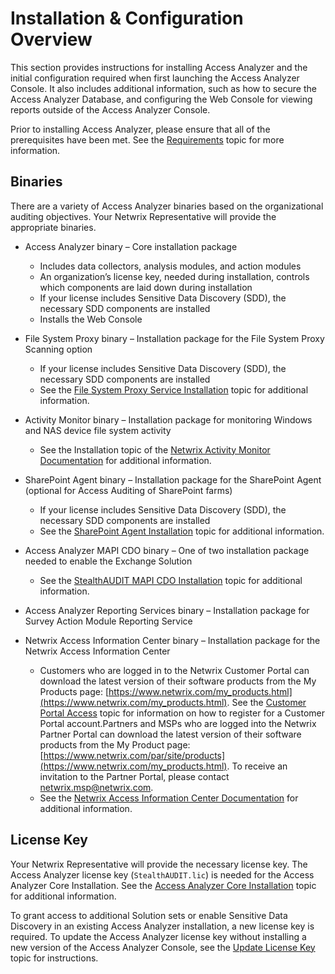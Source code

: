 # Installation & Configuration Overview

This section provides instructions for installing Access Analyzer and the initial configuration
required when first launching the Access Analyzer Console. It also includes additional information,
such as how to secure the Access Analyzer Database, and configuring the Web Console for viewing
reports outside of the Access Analyzer Console.

Prior to installing Access Analyzer, please ensure that all of the prerequisites have been met. See
the [Requirements](/docs/accessanalyzer/12.0/getting-started/requirements/overview.md) topic for more information.

## Binaries

There are a variety of Access Analyzer binaries based on the organizational auditing objectives.
Your Netwrix Representative will provide the appropriate binaries.

- Access Analyzer binary – Core installation package

  - Includes data collectors, analysis modules, and action modules
  - An organization’s license key, needed during installation, controls which components are laid
    down during installation
  - If your license includes Sensitive Data Discovery (SDD), the necessary SDD components are
    installed
  - Installs the Web Console

- File System Proxy binary – Installation package for the File System Proxy Scanning option

  - If your license includes Sensitive Data Discovery (SDD), the necessary SDD components are
    installed
  - See the [File System Proxy Service Installation](/docs/accessanalyzer/12.0/installation/filesystemproxy/wizard.md) topic for
    additional information.

- Activity Monitor binary – Installation package for monitoring Windows and NAS device file system
  activity

  - See the Installation topic of the
    [Netwrix Activity Monitor Documentation](https://helpcenter.netwrix.com/category/activitymonitor)
    for additional information.

- SharePoint Agent binary – Installation package for the SharePoint Agent (optional for Access
  Auditing of SharePoint farms)

  - If your license includes Sensitive Data Discovery (SDD), the necessary SDD components are
    installed
  - See the [SharePoint Agent Installation](/docs/accessanalyzer/12.0/installation/sharepointagent/overview.md) topic for additional
    information.

- Access Analyzer MAPI CDO binary – One of two installation package needed to enable the Exchange
  Solution

  - See the
    [StealthAUDIT MAPI CDO Installation](/docs/accessanalyzer/12.0/integrations/stealth-audit/mapi-cdo-install/index.md)
    topic for additional information.

- Access Analyzer Reporting Services binary – Installation package for Survey Action Module
  Reporting Service
- Netwrix Access Information Center binary – Installation package for the Netwrix Access Information
  Center

  - Customers who are logged in to the Netwrix Customer Portal can download the latest version of
    their software products from the My Products page:
    [https://www.netwrix.com/my_products.html](https://www.netwrix.com/my_products.html). See the
    [Customer Portal Access](https://helpcenter.netwrix.com/bundle/NetwrixCustomerPortalAccess/page/Customer_Portal_Access.html)
    topic for information on how to register for a Customer Portal account.Partners and MSPs who
    are logged into the Netwrix Partner Portal can download the latest version of their software
    products from the My Product page:
    [https://www.netwrix.com/par/site/products](https://www.netwrix.com/my_products.html). To
    receive an invitation to the Partner Portal, please contact
    [netwrix.msp@netwrix.com](http://netwrix.msp@netwrix.com/).
  - See the
    [Netwrix Access Information Center Documentation](https://helpcenter.netwrix.com/category/accessinformationcenter)
    for additional information.

## License Key

Your Netwrix Representative will provide the necessary license key. The Access Analyzer license key
(`StealthAUDIT.lic`) is needed for the Access Analyzer Core Installation. See the
[Access Analyzer Core Installation](/docs/accessanalyzer/12.0/installation/application/wizard.md) topic for additional information.

To grant access to additional Solution sets or enable Sensitive Data Discovery in an existing Access
Analyzer installation, a new license key is required. To update the Access Analyzer license key
without installing a new version of the Access Analyzer Console, see the
[Update License Key](/docs/accessanalyzer/12.0/installation/application/updatelicense.md) topic for instructions.
